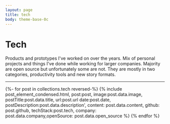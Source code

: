 ```yaml
---
layout: page
title: tech
body: theme-base-0c
---
```


# Tech 
<p class="intro">
Products and prototypes I've worked on over the years. Mix of personal projects and things I've done while working for larger companies. Majority are open source but unfortunately some are not. They are mostly in two categories, productivity tools and new story formats. 
</p>
<hr>


{%- for post in collections.tech reversed-%}
	{% include post_element_condensed.html, post:post, image:post.data.image, postTitle:post.data.title, url:post.url date:post.date, postDescription:post.data.description', content: post.data.content, github: post.github, techStack:post.tech, company: post.data.company,openSource: post.data.open_source %} 
{% endfor %} 